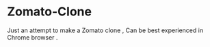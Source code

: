 # Zomato-Clone
Just an attempt to make a Zomato clone ,
Can be best experienced in Chrome browser .
